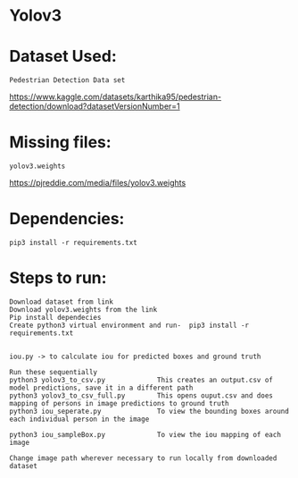 # Yolov3

# Dataset Used:
    Pedestrian Detection Data set
  
  https://www.kaggle.com/datasets/karthika95/pedestrian-detection/download?datasetVersionNumber=1 

# Missing files:
    yolov3.weights
    
  https://pjreddie.com/media/files/yolov3.weights
  
# Dependencies:
  
    pip3 install -r requirements.txt
   
# Steps to run:
    
    Download dataset from link
    Download yolov3.weights from the link
    Pip install dependecies
    Create python3 virtual environment and run-  pip3 install -r requirements.txt
    
    
    iou.py -> to calculate iou for predicted boxes and ground truth
    
    Run these sequentially
    python3 yolov3_to_csv.py             This creates an output.csv of model predictions, save it in a different path
    python3 yolov3_to_csv_full.py        This opens ouput.csv and does mapping of persons in image predictions to ground truth
    python3 iou_seperate.py              To view the bounding boxes around each individual person in the image
    
    python3 iou_sampleBox.py             To view the iou mapping of each image
    
    Change image path wherever necessary to run locally from downloaded dataset
